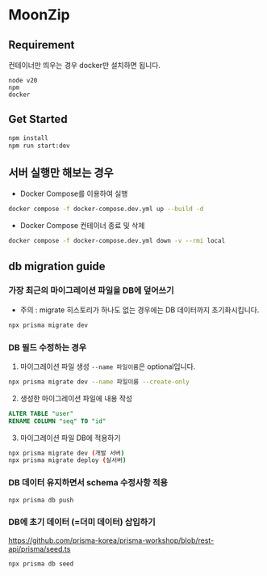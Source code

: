 # MoonZip

## Requirement
컨테이너만 띄우는 경우 docker만 설치하면 됩니다.
```
node v20
npm
docker
```

## Get Started
```bash
npm install
npm run start:dev
```

## 서버 실행만 해보는 경우
- Docker Compose를 이용하여 실행
```bash
docker compose -f docker-compose.dev.yml up --build -d
```
- Docker Compose 컨테이너 종료 및 삭제
```bash
docker compose -f docker-compose.dev.yml down -v --rmi local
```

## db migration guide
### 가장 최근의 마이그레이션 파일을 DB에 덮어쓰기
- 주의 : migrate 히스토리가 하나도 없는 경우에는 DB 데이터까지 초기화시킵니다.
```bash
npx prisma migrate dev
```
### DB 필드 수정하는 경우
1. 마이그레이션 파일 생성
`--name 파일이름`은 optional입니다.
```bash
npx prisma migrate dev --name 파일이름 --create-only
```

2. 생성한 마이그레이션 파일에 내용 작성
```sql
ALTER TABLE "user"
RENAME COLUMN "seq" TO "id"
```

3. 마이그레이션 파일 DB에 적용하기
```bash
npx prisma migrate dev (개발 서버)
npx prisma migrate deploy (실서버)
```

### DB 데이터 유지하면서 schema 수정사항 적용
```bash
npx prisma db push
```

### DB에 초기 데이터 (=더미 데이터) 삽입하기
https://github.com/prisma-korea/prisma-workshop/blob/rest-api/prisma/seed.ts
```
npx prisma db seed
```
